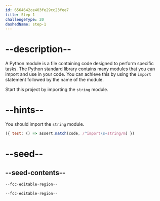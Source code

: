 ```yaml
---
id: 6564642ce403fe29cc23fee7
title: Step 1
challengeType: 20
dashedName: step-1
---
```


# --description--

A Python module is a file containing code designed to perform specific tasks. The Python standard library contains many modules that you can import and use in your code. You can achieve this by using the `import` statement followed by the name of the module.

Start this project by importing the `string` module.

# --hints--

You should import the `string` module.

```js
({ test: () => assert.match(code, /^import\s+string/m) })
```

# --seed--

## --seed-contents--

```py
--fcc-editable-region--

--fcc-editable-region--
```
